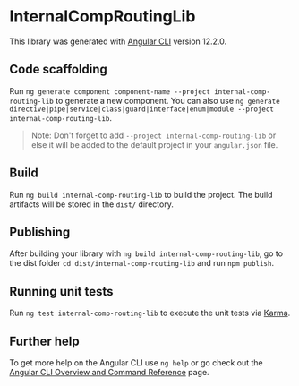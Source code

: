 # InternalCompRoutingLib

This library was generated with [Angular CLI](https://github.com/angular/angular-cli) version 12.2.0.

## Code scaffolding

Run `ng generate component component-name --project internal-comp-routing-lib` to generate a new component. You can also use `ng generate directive|pipe|service|class|guard|interface|enum|module --project internal-comp-routing-lib`.
> Note: Don't forget to add `--project internal-comp-routing-lib` or else it will be added to the default project in your `angular.json` file. 

## Build

Run `ng build internal-comp-routing-lib` to build the project. The build artifacts will be stored in the `dist/` directory.

## Publishing

After building your library with `ng build internal-comp-routing-lib`, go to the dist folder `cd dist/internal-comp-routing-lib` and run `npm publish`.

## Running unit tests

Run `ng test internal-comp-routing-lib` to execute the unit tests via [Karma](https://karma-runner.github.io).

## Further help

To get more help on the Angular CLI use `ng help` or go check out the [Angular CLI Overview and Command Reference](https://angular.io/cli) page.
